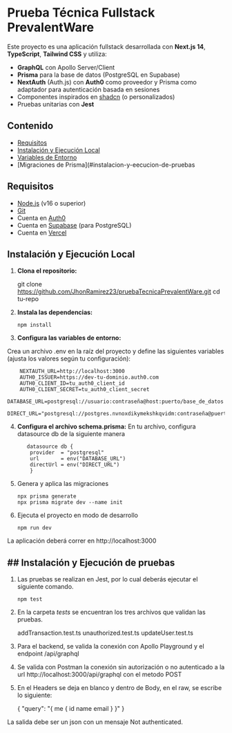 # Prueba Técnica Fullstack PrevalentWare

Este proyecto es una aplicación fullstack desarrollada con **Next.js 14**, **TypeScript**, **Tailwind CSS** y utiliza:

- **GraphQL** con Apollo Server/Client
- **Prisma** para la base de datos (PostgreSQL en Supabase)
- **NextAuth** (Auth.js) con **Auth0** como proveedor y Prisma como adaptador para autenticación basada en sesiones
- Componentes inspirados en [shadcn](https://ui.shadcn.com/) (o personalizados)
- Pruebas unitarias con **Jest**

## Contenido

- [Requisitos](#requisitos)
- [Instalación y Ejecución Local](#instalación-y-ejecución-local)
- [Variables de Entorno](#variables-de-entorno)
- [Migraciones de Prisma](#instalacion-y-eecucion-de-pruebas

## Requisitos

- [Node.js](https://nodejs.org/) (v16 o superior)
- [Git](https://git-scm.com/)
- Cuenta en [Auth0](https://auth0.com/)
- Cuenta en [Supabase](https://supabase.com/) (para PostgreSQL)
- Cuenta en [Vercel](https://vercel.com/)

## Instalación y Ejecución Local

1.  **Clona el repositorio:**

    git clone https://github.com/JhonRamirez23/pruebaTecnicaPrevalentWare.git
    cd tu-repo

2.  **Instala las dependencias:**

        npm install

3.  **Configura las variables de entorno:**

Crea un archivo .env en la raíz del proyecto y define las siguientes variables (ajusta los valores según tu configuración):

        NEXTAUTH_URL=http://localhost:3000
        AUTH0_ISSUER=https://dev-tu-dominio.auth0.com
        AUTH0_CLIENT_ID=tu_auth0_client_id
        AUTH0_CLIENT_SECRET=tu_auth0_client_secret
        DATABASE_URL=postgresql://usuario:contraseña@host:puerto/base_de_datos
        DIRECT_URL="postgresql://postgres.nvnoxdikymekshkqvidm:contraseña@puerto/base_de_datos"

4.  **Configura el archivo schema.prisma:**
    En tu archivo, configura datasource db de la siguiente manera

           datasource db {
            provider  = "postgresql"
            url       = env("DATABASE_URL")
            directUrl = env("DIRECT_URL")
            }

5.  Genera y aplica las migraciones

        npx prisma generate
        npx prisma migrate dev --name init

6.  Ejecuta el proyecto en modo de desarrollo

        npm run dev

La aplicación deberá correr en http://localhost:3000

## ## Instalación y Ejecución de pruebas

1.  Las pruebas se realizan en Jest, por lo cual deberás ejecutar el siguiente comando.

        npm test

2.  En la carpeta _tests_ se encuentran los tres archivos que validan las pruebas.

    addTransaction.test.ts
    unauthorized.test.ts
    updateUser.test.ts

3.  Para el backend, se valida la conexión con Apollo Playground y el endpoint /api/graphql

4.  Se valida con Postman la conexión sin autorización o no autenticado a la url http://localhost:3000/api/graphql con el metodo POST
5.  En el Headers se deja en blanco y dentro de Body, en el raw, se escribe lo siguiente:

    {
    "query": "{ me { id name email } }"
    }

La salida debe ser un json con un mensaje Not authenticated.
